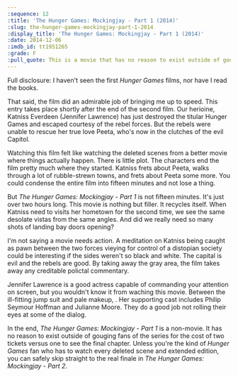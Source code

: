 ```yaml
---
:sequence: 12
:title: 'The Hunger Games: Mockingjay - Part 1 (2014)'
:slug: the-hunger-games-mockingjay-part-1-2014
:display_title: 'The Hunger Games: Mockingjay - Part 1 (2014)'
:date: 2014-12-06
:imdb_id: tt1951265
:grade: F
:pull_quote: This is a movie that has no reason to exist outside of gouging fans of the series for the cost of two tickets versus one to see the final chapter. Watching it felt like looking at the deleted scenes from a better movie where things actually happen.
---
```


Full disclosure: I haven't seen the first _Hunger Games_ films, nor have I read the books. 

That said, the film did an admirable job of bringing me up to speed. This entry takes place shortly after the end of the second film. Our herioine, Katniss Everdeen (Jennifer Lawrence) has just destroyed the titular Hunger Games and escaped courtesy of the rebel forces. But the rebels were unable to rescue her true love Peeta, who's now in the clutches of the evil Capitol.

Watching this film felt like watching the deleted scenes from a better movie where things actually happen. There is little plot. The characters end the film pretty much where they started. Katniss frets about Peeta, walks through a lot of rubble-strewn towns, and frets about Peeta some more. You could condense the entire film into fifteen minutes and not lose a thing.

But _The Hunger Games: Mockingjay - Part 1_ is not fifteen minutes. It's just over two hours long. This movie is nothing but filler. It recycles itself. When Katniss need to visits her hometown for the second time, we see the same desolate vistas from the same angles. And did we really need so many shots of landing bay doors opening? 

I'm not saying a movie needs action. A meditation on Katniss being caught as pawn between the two forces vieying for control of a distopian society could be interesting if the sides weren't so black and white. The capital is evil and the rebels are good. By taking away the gray area, the film takes away any creditable polictal commentary.

Jennifer Lawrence is a good actress capable of commanding your attention on screen, but you wouldn't know it from waching this movie. Between the ill-fitting jump suit and pale makeup,  . Her supporting cast includes Philip Seymour Hoffman and Julianne Moore. They do a good job not rolling their eyes at some of the dialog.

In the end, _The Hunger Games: Mockingjay - Part 1_ is a non-movie. It has no reason to exist outside of gouging fans of the series for the cost of two tickets versus one to see the final chapter. Unless you're the kind of _Hunger Games_ fan who has to watch every deleted scene and extended edition, you can safely skip straight to the real finale in  _The Hunger Games: Mockingjay - Part 2_.

